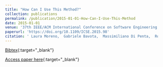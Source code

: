 ```yaml
---
title: "How Can I Use This Method?"
collection: publications
permalink: /publication/2015-01-01-How-Can-I-Use-This-Method
date: 2015-01-01
venue: '37th IEEE/ACM International Conference on Software Engineering, ICSE 2015, Florence, Italy, May 16-24, 2015, Volume 1'
paperurl: 'https://doi.org/10.1109/ICSE.2015.98'
citation: ' Laura Moreno,  Gabriele Bavota,  Massimiliano Di Penta,  Rocco Oliveto,  Andrian Marcus, &quot;How Can I Use This Method?.&quot; 37th IEEE/ACM International Conference on Software Engineering, ICSE 2015, Florence, Italy, May 16-24, 2015, Volume 1, 2015.'
---
```

[Bibtex](https://dblp.org/rec/bib/conf/icse/MorenoBPOM15){:target="_blank"}

[Access paper here](https://doi.org/10.1109/ICSE.2015.98){:target="_blank"}
